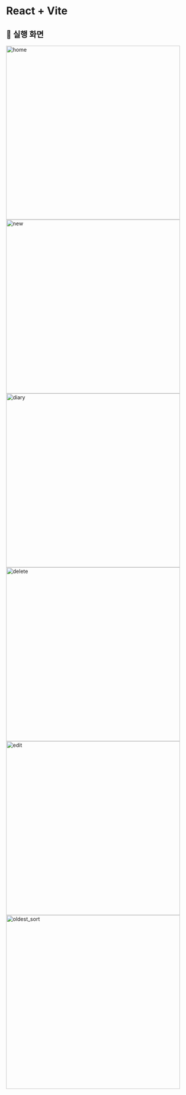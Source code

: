 # React + Vite
💌 실행 화면
---
<img width="469" alt="home" src="https://github.com/juheehasaeyo/emotion-diary/assets/118191954/b011ffc6-2cd9-4f16-aa44-bb9710da118e">
<img width="469" alt="new" src="https://github.com/juheehasaeyo/emotion-diary/assets/118191954/f42e898a-41ff-4f43-9cfa-11e699ad3173">                          

<img width="469" alt="diary" src="https://github.com/juheehasaeyo/emotion-diary/assets/118191954/b5e687f4-d933-496d-8a7d-4bbc437c98ee">
<img width="469" alt="delete" src="https://github.com/juheehasaeyo/emotion-diary/assets/118191954/5ab7ad09-5986-4635-979e-792d90067280">

<img width="469" alt="edit" src="https://github.com/juheehasaeyo/emotion-diary/assets/118191954/3469a36e-b78d-456e-9b6d-f8fb007b2aba">
<img width="469" alt="oldest_sort" src="https://github.com/juheehasaeyo/emotion-diary/assets/118191954/6d3fa5fd-c86c-477f-91b7-7fe99e7ae6cb">
